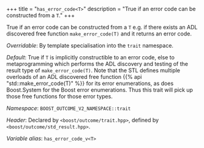 +++
title = "`has_error_code<T>`"
description = "True if an error code can be constructed from a `T`."
+++

True if an error code can be constructed from a `T` e.g. if there exists an ADL discovered free function `make_error_code(T)` and it returns an error code.

*Overridable*: By template specialisation into the `trait` namespace.

*Default*: True if `T` is implicitly constructible to an error code, else to metaprogramming which performs the ADL discovery and testing of the result type of `make_error_code(T)`. Note that the STL defines multiple overloads of an ADL discovered free function {{% api "std::make_error_code(T)" %}} for its error enumerations, as does Boost.System for the Boost error enumerations. Thus this trait will pick up those free functions for those error types.

*Namespace*: `BOOST_OUTCOME_V2_NAMESPACE::trait`

*Header*: Declared by `<boost/outcome/trait.hpp>`, defined by `<boost/outcome/std_result.hpp>`.

*Variable alias*: `has_error_code_v<T>`
